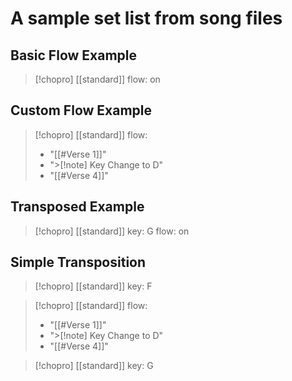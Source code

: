 # A sample set list from song files

## Basic Flow Example

> [!chopro] [[standard]]
> flow: on

## Custom Flow Example

> [!chopro] [[standard]]
> flow:
>   - "[[#Verse 1]]"
>   - ">[!note] Key Change to D"
>   - "[[#Verse 4]]"

## Transposed Example

> [!chopro] [[standard]] 
> key: G
> flow: on

## Simple Transposition

> [!chopro] [[standard]]
> key: F

> [!chopro] [[standard]]
> flow: 
>   - "[[#Verse 1]]"
>   - ">[!note] Key Change to D"
>   - "[[#Verse 4]]"

> [!chopro] [[standard]]
> key: G
